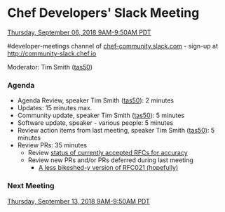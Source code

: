 # Chef Developers' Slack Meeting

[Thursday, September 06, 2018 9AM-9:50AM PDT](http://everytimezone.com/#2018-09-06,240,cn3)

\#developer-meetings channel of [chef-community.slack.com](http://chef-community.slack.com) - sign-up at <http://community-slack.chef.io>

Moderator: Tim Smith ([tas50](https://www.github.com/tas50/))

### Agenda
* Agenda Review, speaker Tim Smith ([tas50](https://www.github.com/tas50/)): 2 minutes
* Updates: 15 minutes max.
* Community update, speaker Tim Smith ([tas50](https://www.github.com/tas50/)): 5 minutes
* Software update, speaker - various people: 5 minutes
* Review action items from last meeting, speaker Tim Smith ([tas50](https://www.github.com/tas50/)): 5 minutes
* Review PRs:  35 minutes
  * Review [status of currently accepted RFCs for accuracy](https://chef.github.io/chef-rfc/)
  * Review new PRs and/or PRs deferred during last meeting
    * [A less bikeshed-y version of RFC021 (hopefully)](https://github.com/chef/chef-rfc/pull/321)

### Next Meeting

[Thursday, September 13, 2018 9AM-9:50AM PDT](http://everytimezone.com/#2018-09-13,240,cn3)
